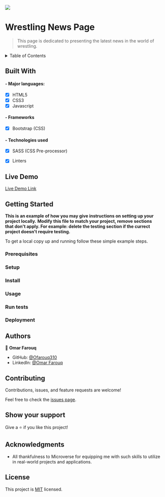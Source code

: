 ![](https://img.shields.io/badge/Microverse-blueviolet)

# Wrestling News Page 

> This page is dedicated to presenting the latest news in the world of wrestling.


<!-- TABLE OF CONTENTS -->
<details>
  <summary>Table of Contents</summary>
  <ol>
        <li><a href="#built-with">Built With</a></li>
        <li><a href="#live-demo">Live Demo</a></li>
    <li>
      <a href="#getting-started">Getting Started</a>
      <ul>
        <li><a href="#prerequisites">Prerequisites</a></li>
        <li><a href="#setup">Setup</a></li>
        <li><a href="#install">Installation</a></li>
        <li><a href="#usage">Usage</a></li>
        <li><a href="#run-tests">Run tests</a></li>
        <li><a href="#deployment">Deployment</a></li>
      </ul>
    </li>
    <li><a href="#authors">Contact</a></li>
    <li><a href="#contributing">Contributing</a></li>
    <li><a href="#show-your-support">Show Support</a></li>
    <li><a href="#acknowledgments">Acknowledgments</a></li>
    <li><a href="#license">License</a></li>
  </ol>
</details>


## Built With

#### - Major languages:
- [x] HTML5
- [x] CSS3
- [x] Javascript

#### - Frameworks
- [x] Bootstrap (CSS)

#### - Technologies used
- [x] SASS (CSS Pre-processor)
- [x] Linters


## Live Demo

[Live Demo Link](https://livedemo.com)


## Getting Started

**This is an example of how you may give instructions on setting up your project locally.**
**Modify this file to match your project, remove sections that don't apply. For example: delete the testing section if the currect project doesn't require testing.**


To get a local copy up and running follow these simple example steps.

### Prerequisites

### Setup

### Install

### Usage

### Run tests

### Deployment



## Authors

👤 **Omar Farouq**

- GitHub: [@Ofarouq310](https://github.com/Ofarouq310)
- LinkedIn: [@Omar Farouq](https://linkedin.com/in/Ofarouq310)


## Contributing

Contributions, issues, and feature requests are welcome!

Feel free to check the [issues page](../../issues/).


## Show your support

Give a ⭐️ if you like this project!


## Acknowledgments

- All thankfulness to Microverse for equipping me with such skills to utilize in real-world projects and applications. 

## License

This project is [MIT](./LICENSE) licensed.
